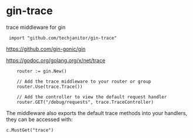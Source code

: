 # gin-trace
trace middleware for gin

```	import "github.com/techjanitor/gin-trace"```

https://github.com/gin-gonic/gin

https://godoc.org/golang.org/x/net/trace



```
	router := gin.New()

    // Add the trace middleware to your router or group
	router.Use(trace.Trace())
	
    // Add the controller to view the default request handler
	router.GET("/debug/requests", trace.TraceController)
```

The middleware also exports the default trace methods into your handlers, they can be accessed with:

``` c.MustGet("trace") ```
